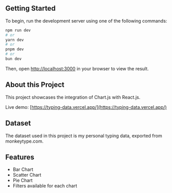 ## Getting Started

To begin, run the development server using one of the following commands:

```bash
npm run dev
# or
yarn dev
# or
pnpm dev
# or
bun dev
```

Then, open [http://localhost:3000](http://localhost:3000) in your browser to view the result.

## About this Project

This project showcases the integration of Chart.js with React.js.

Live demo: [https://typing-data.vercel.app/](https://typing-data.vercel.app/)

## Dataset

The dataset used in this project is my personal typing data, exported from monkeytype.com.

## Features

- Bar Chart
- Scatter Chart
- Pie Chart
- Filters available for each chart
